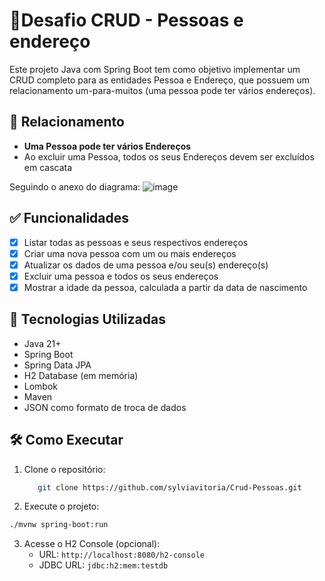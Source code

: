 # 🧪Desafio CRUD - Pessoas e endereço

 Este projeto Java com Spring Boot tem como objetivo implementar um CRUD completo para as entidades Pessoa e Endereço, que possuem um relacionamento um-para-muitos (uma pessoa pode ter vários endereços).

## 🔁 Relacionamento

- **Uma Pessoa pode ter vários Endereços**
- Ao excluir uma Pessoa, todos os seus Endereços devem ser excluídos em cascata

Seguindo o anexo do diagrama:
![image](https://github.com/user-attachments/assets/fee564bb-f005-481c-8590-a499f52686d7)


## ✅ Funcionalidades

- [x] Listar todas as pessoas e seus respectivos endereços
- [x] Criar uma nova pessoa com um ou mais endereços
- [x] Atualizar os dados de uma pessoa e/ou seu(s) endereço(s)
- [x] Excluir uma pessoa e todos os seus endereços
- [x] Mostrar a idade da pessoa, calculada a partir da data de nascimento

## 🚀 Tecnologias Utilizadas

- Java 21+
- Spring Boot
- Spring Data JPA
- H2 Database (em memória)
- Lombok
- Maven
- JSON como formato de troca de dados


## 🛠 Como Executar

1. Clone o repositório:
   ```bash
      git clone https://github.com/sylviavitoria/Crud-Pessoas.git
   
 2. Execute o projeto:
   ```bash
   ./mvnw spring-boot:run
   ```

3. Acesse o H2 Console (opcional):
   - URL: `http://localhost:8080/h2-console`
   - JDBC URL: `jdbc:h2:mem:testdb`
